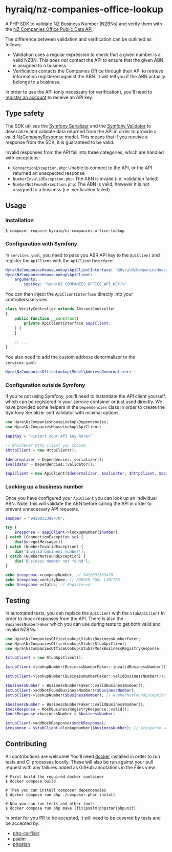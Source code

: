 hyraiq/nz-companies-office-lookup
================

A PHP SDK to validate NZ Business Number (NZBNs) and verify them with the
[NZ Companies Office Public Data API](https://portal.api.business.govt.nz/api-details#api=nzbn).

The difference between validation and verification can be outlined as follows:

- Validation uses a regular expression to check that a given number is a valid NZBN. This _does not_ contact the API to
  ensure that the given ABN is assigned to a business
- Verification contacts the Companies Office through their API to retrieve information registered against the ABN. It
  will tell you if the ABN actually belongs to a business.

In order to use the API (only necessary for verification), you'll need to
[register an account](https://support.api.business.govt.nz/s/article/cloud-subscriptions) to receive an API key.


## Type safety

The SDK utilises the [Symfony Serializer](https://symfony.com/doc/current/components/serializer.html) and the
[Symfony Validator](https://symfony.com/doc/current/components/validator.html) to deserialize and validate data returned
from the API in order to provide a valid [NzCompanyResponse](./src/Model/NzCompanyResponse.php) model.
This means that if you receive a response from the SDK, it is guaranteed to be valid.

Invalid responses from the API fall into three categories, which are handled with exceptions:

- `ConnectionException.php`: Unable to connect to the API, or the API returned an unexpected response
- `NumberInvalidException.php`: The ABN is invalid (i.e. validation failed)
- `NumberNotFoundException.php`: The ABN is valid, however it is not assigned to a business (i.e. verification failed)


## Usage

### Installation

```shell
$ composer require hyraiq/nz-companies-office-lookup
```

### Configuration with Symfony

In `services.yaml`, you need to pass you ABR API key to the `ApiClient` and register the `ApiClient` with the
`ApiClientInterface`:

```yaml
Hyra\NzCompaniesHouseLookup\ApiClientInterface: '@Hyra\NzCompaniesHouseLookup\ApiClient'
Hyra\NzCompaniesHouseLookup\ApiClient:
    arguments:
        $apiKey: "%env(NZ_COMPANIES_OFFICE_API_KEY)%"
```

You can then inject the `ApiClientInterface` directly into your controllers/services.

```php
class VerifyController extends AbtractController
{
    public function __construct(
        private ApiClientInterface $apiClient,
    ) {
    }
    
    // ...  
}
```

You also need to add the custom address denormalizer to the `services.yaml`:

```yaml
Hyra\NzCompaniesOfficeLookup\Model\AddressDenormalizer: ~
```

### Configuration outside Symfony

If you're not using Symfony, you'll need to instantiate the API client yourself, which can be registered in your service
container or just used directly. We have provided some helpers in the `Dependencies` class in order to create the
Symfony Serializer and Validator with minimal options.

```php
use Hyra\NzCompaniesHouseLookup\Dependencies;
use Hyra\NzCompaniesHouseLookup\ApiClient;

$apiKey = '<insert your API key here>'

// Whichever http client you choose
$httpClient = new HttpClient();

$denormalizer = Dependencies::serializer();
$validator = Dependencies::validator();

$apiClient = new ApiClient($denormalizer, $validator, $httpClient, $apiKey);
```

### Looking up a business number

Once you have configured your `ApiClient` you can look up an individual ABN. Note, this will validate the ABN before
calling the API in order to prevent unnecessary API requests.

```php
$number = '9429032389470';

try {
    $response = $apiClient->lookupNumber($number);
} catch (ConnectionException $e) {
    die($e->getMessage())
} catch (NumberInvalidException) {
    die('Invalid business number');
} catch (NumberNotFoundException) {
    die('Business number not found');
}

echo $response->companyNumber; // 9429032389470
echo $response->entityName; // BURGER FUEL LIMITED
echo $response->status; // Registered
```


## Testing

In automated tests, you can replace the `ApiClient` with the `StubApiClient` in order to mock responses from the API.
There is also the `BusinessNumberFaker` which you can use during tests to get both valid and invalid NZBNs.

```php
use Hyra\NzCompaniesOfficeLookup\Stubs\BusinessNumberFaker;
use Hyra\NzCompaniesOfficeLookup\Stubs\StubApiClient;
use Hyra\NzCompaniesOfficeLookup\Stubs\MockBusinessRegistryResponse;

$stubClient = new StubApiClient();

$stubClient->lookupNumber(BusinessNumberFaker::invalidBusinessNumber()); // NumberInvalidException - Note, the stub still uses the validator

$stubClient->lookupNumber(BusinessNumberFaker::validBusinessNumber()); // LogicException - You need to tell the stub how to respond to specific queries

$businessNumber = BusinessNumberFaker::validBusinessNumber();
$stubClient->addNotFoundBusinessNumbers($businessNumber);
$stubClient->lookupNumber($businessNumber); // NumberNotFoundException

$businessNumber = BusinessNumberFaker::validBusinessNumber();
$mockResponse = MockBusinessRegistryResponse::valid();
$mockResponse->businessNumber = $businessNumber;

$stubClient->addMockResponse($mockResponse);
$response = $stubClient->lookupNumber($businessNumber); // $response === $mockResponse
```


## Contributing

All contributions are welcome! You'll need [docker](https://docs.docker.com/engine/install/) installed in order to
run tests and CI processes locally. These will also be run against your pull request with any failures added as
GitHub annotations in the Files view.

```shell
# First build the required docker container
$ docker compose build

# Then you can install composer dependencies
$ docker compose run php ./composer.phar install

# Now you can run tests and other tools
$ docker compose run php make (fix|psalm|phpstan|phpunit)
```

In order for you PR to be accepted, it will need to be covered by tests and be accepted by:

- [php-cs-fixer](https://github.com/FriendsOfPhp/PHP-CS-Fixer)
- [psalm](https://github.com/vimeo/psalm/)
- [phpstan](https://github.com/phpstan/phpstan)
